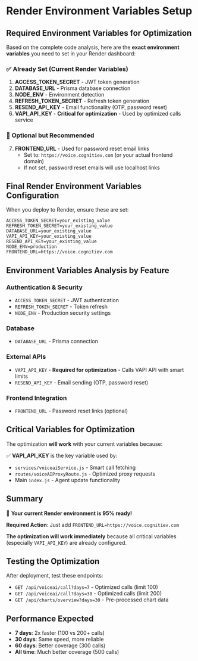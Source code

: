 # Render Environment Variables Setup

## Required Environment Variables for Optimization

Based on the complete code analysis, here are the **exact environment variables** you need to set in your Render dashboard:

### ✅ **Already Set (Current Render Variables)**
1. **ACCESS_TOKEN_SECRET** - JWT token generation
2. **DATABASE_URL** - Prisma database connection  
3. **NODE_ENV** - Environment detection
4. **REFRESH_TOKEN_SECRET** - Refresh token generation
5. **RESEND_API_KEY** - Email functionality (OTP, password reset)
6. **VAPI_API_KEY** - **Critical for optimization** - Used by optimized calls service

### 🔧 **Optional but Recommended**
7. **FRONTEND_URL** - Used for password reset email links
   - Set to: `https://voice.cognitiev.com` (or your actual frontend domain)
   - If not set, password reset emails will use localhost links

## Final Render Environment Variables Configuration

When you deploy to Render, ensure these are set:

```
ACCESS_TOKEN_SECRET=your_existing_value
REFRESH_TOKEN_SECRET=your_existing_value  
DATABASE_URL=your_existing_value
VAPI_API_KEY=your_existing_value
RESEND_API_KEY=your_existing_value
NODE_ENV=production
FRONTEND_URL=https://voice.cognitiev.com
```

## Environment Variables Analysis by Feature

### Authentication & Security
- `ACCESS_TOKEN_SECRET` - JWT authentication
- `REFRESH_TOKEN_SECRET` - Token refresh  
- `NODE_ENV` - Production security settings

### Database
- `DATABASE_URL` - Prisma connection

### External APIs
- `VAPI_API_KEY` - **Required for optimization** - Calls VAPI API with smart limits
- `RESEND_API_KEY` - Email sending (OTP, password reset)

### Frontend Integration  
- `FRONTEND_URL` - Password reset links (optional)

## Critical Variables for Optimization

The optimization **will work** with your current variables because:

✅ **VAPI_API_KEY** is the key variable used by:
- `services/voiceaiService.js` - Smart call fetching
- `routes/voiceAIProxyRoute.js` - Optimized proxy requests
- Main `index.js` - Agent update functionality

## Summary

🎯 **Your current Render environment is 95% ready!**

**Required Action**: Just add `FRONTEND_URL=https://voice.cognitiev.com`

**The optimization will work immediately** because all critical variables (especially `VAPI_API_KEY`) are already configured.

## Testing the Optimization

After deployment, test these endpoints:
- `GET /api/voiceai/call?days=7` - Optimized calls (limit 100)
- `GET /api/voiceai/call?days=30` - Optimized calls (limit 200)
- `GET /api/charts/overview?days=30` - Pre-processed chart data

## Performance Expected

- **7 days**: 2x faster (100 vs 200+ calls)
- **30 days**: Same speed, more reliable  
- **60 days**: Better coverage (300 calls)
- **All time**: Much better coverage (500 calls)
